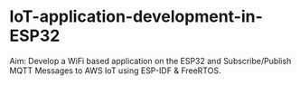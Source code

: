 # IoT-application-development-in-ESP32
Aim: Develop a WiFi based application on the ESP32 and Subscribe/Publish MQTT Messages to AWS IoT using ESP-IDF &amp; FreeRTOS.
